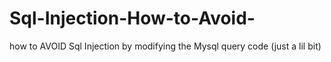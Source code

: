 # Sql-Injection-How-to-Avoid-
how to AVOID Sql Injection by modifying the Mysql query code (just a lil bit)
